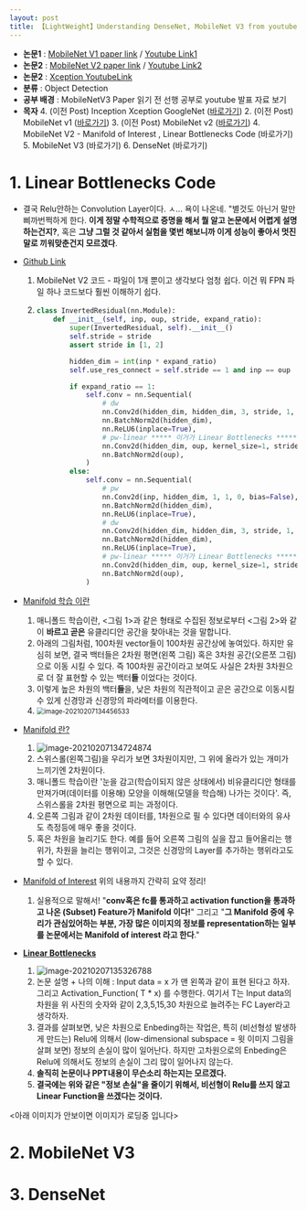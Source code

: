 ```yaml
---
layout: post
title: 【LightWeight】Understanding DenseNet, MobileNet V3 from youtube w/ code
---
```


- **논문1** : [MobileNet V1 paper link](https://arxiv.org/abs/1704.04861)  / [Youtube Link1](https://www.youtube.com/watch?v=7UoOFKcyIvM)
- **논문2** : [MobileNet V2 paper link](https://arxiv.org/abs/1801.04381)  / [Youtube Link2](https://www.youtube.com/watch?v=mT5Y-Zumbbw)
- **논문2** : [Xception YoutubeLink](https://www.youtube.com/watch?v=V0dLhyg5_Dw&t=10s)
- **분류** : Object Detection
- **공부 배경** : MobileNetV3 Paper 읽기 전 선행 공부로 youtube 발표 자료 보기
- **목자**
  4. (이전 Post) Inception Xception GoogleNet ([바로가기](https://junha1125.github.io/blog/artificial-intelligence/2021-02-06-MobileNet_youtube/#1-inception-xception-googlenet))
  2. (이전 Post) MobileNet v1 ([바로가기](https://junha1125.github.io/blog/artificial-intelligence/2021-02-06-MobileNet_youtube/#2-mobilenetv1))
  3. (이전 Post) MobileNet v2 ([바로가기](https://junha1125.github.io/blog/artificial-intelligence/2021-02-06-MobileNet_youtube/#3-mobilenetv2))
  4. MobileNet V2 - Manifold of Interest , Linear Bottlenecks Code (바로가기)
  5. MobileNet V3 (바로가기)
  6. DenseNet (바로가기)





# 1. Linear Bottlenecks Code

- 결국 Relu안하는 Convolution Layer이다. ㅅ... 욕이 나온네. "별것도 아닌거 말만 삐까번쩍하게 한다. **이게 정말 수학적으로 증명을 해서 뭘 알고 논문에서 어렵게 설명하는건지?**, 혹은 **그냥 그럴 것 같아서 실험을 몇번 해보니까 이게 성능이 좋아서 멋진 말로 끼워맞춘건지 모르겠다**.

- [Github Link](https://github.com/tonylins/pytorch-mobilenet-v2/blob/master/MobileNetV2.py)

  1. MobileNet V2 코드 - 파일이 1개 뿐이고 생각보다 엄청 쉽다. 이건 뭐 FPN 파일 하나 코드보다 훨씬 이해하기 쉽다.

  2. ```python
     class InvertedResidual(nn.Module):
         def __init__(self, inp, oup, stride, expand_ratio):
             super(InvertedResidual, self).__init__()
             self.stride = stride
             assert stride in [1, 2]
     
             hidden_dim = int(inp * expand_ratio)
             self.use_res_connect = self.stride == 1 and inp == oup
     
             if expand_ratio == 1:
                 self.conv = nn.Sequential(
                     # dw
                     nn.Conv2d(hidden_dim, hidden_dim, 3, stride, 1, groups=hidden_dim, bias=False),
                     nn.BatchNorm2d(hidden_dim),
                     nn.ReLU6(inplace=True),
                     # pw-linear ***** 이거가 Linear Bottlenecks *****
                     nn.Conv2d(hidden_dim, oup, kernel_size=1, stride=1, padding=0, bias=False),
                     nn.BatchNorm2d(oup),
                 )
             else:
                 self.conv = nn.Sequential(
                     # pw
                     nn.Conv2d(inp, hidden_dim, 1, 1, 0, bias=False),
                     nn.BatchNorm2d(hidden_dim),
                     nn.ReLU6(inplace=True),
                     # dw
                     nn.Conv2d(hidden_dim, hidden_dim, 3, stride, 1, groups=hidden_dim, bias=False),
                     nn.BatchNorm2d(hidden_dim),
                     nn.ReLU6(inplace=True),
                     # pw-linear ***** 이거가 Linear Bottlenecks *****
                     nn.Conv2d(hidden_dim, oup, kernel_size=1, stride=1, padding=0, bias=False),
                     nn.BatchNorm2d(oup),
                 )
     ```

- [Manifold 학습 이란](https://markov.tistory.com/39) 

  1. 매니폴드 학습이란, <그림 1>과 같은 형태로 수집된 정보로부터 <그림 2>와 같이 **바르고 곧은** 유클리디안 공간을 찾아내는 것을 말합니다.
  2. 아래의 그림처럼, 100차원 vector들이 100차원 공간상에 놓여있다. 하지만 유심히 보면, 결국 백터들은 2차원 평면(왼쪽 그림) 혹은 3차원 공간(오른쪼 그림) 으로 이동 시킬 수 있다. 즉 100차원 공간이라고 보여도 사실은 2차원 3차원으로 더 잘 표현할 수 있는 백터**들** 이었다는 것이다.
  3. 이렇게 높은 차원의 백터**들**을, 낮은 차원의 직관적이고 곧은 공간으로 이동시킬 수 있게 신경망과 신경망의 파라메터를 이용한다. 
  4. <img src="C:\Users\sb020\AppData\Roaming\Typora\typora-user-images\image-20210207134456533.png" alt="image-20210207134456533" style="zoom:80%;" />

- [Manifold 란?](https://greatjoy.tistory.com/51) 

  1. ![image-20210207134724874](C:\Users\sb020\AppData\Roaming\Typora\typora-user-images\image-20210207134724874.png)
  2. 스위스롤(왼쪽그림)을 우리가 보면 3차원이지만, 그 위에 올라가 있는 개미가 느끼기엔 2차원이다. 
  3. 매니폴드 학습이란 '눈을 감고(학습이되지 않은 상태에서) 비유클리디안 형태를 만져가며(데이터를 이용해) 모양을 이해해(모델을 학습해) 나가는 것이다'. 즉, 스위스롤을 2차원 평면으로 피는 과정이다. 
  4. 오른쪽 그림과 같이 2차원 데이터를, 1차원으로 필 수 있다면 데이터와의 유사도 측정등에 매우 좋을 것이다. 
  5. 혹은 차원을 늘리기도 한다. 예를 들어 오른쪽 그림의 실을 잡고 들어올리는 행위가, 차원을 늘리는 행위이고, 그것은 신경망의 Layer를 추가하는 행위라고도 할 수 있다. 

- [Manifold of Interest](https://stats.stackexchange.com/questions/465208/meaning-of-manifold-of-interest) 위의 내용까지 간략히 요약 정리!

  1. 실용적으로 말해서! "**conv혹은 fc를 통과하고 activation function을 통과하고 나온 (Subset) Feature가 Manifold 이다!**" 그리고 "**그 Manifold 중에 우리가 관심있어하는 부분, 가장 많은 이미지의 정보를 representation하는 일부를 논문에서는 Manifold of interest 라고 한다**."

- [**Linear Bottlenecks**](http://www.navisphere.net/6145/mobilenetv2-inverted-residuals-and-linear-bottlenecks/)

  1. ![image-20210207135326788](C:\Users\sb020\AppData\Roaming\Typora\typora-user-images\image-20210207135326788.png)
  2. 논문 설명 + 나의 이해 : Input data = x 가 맨 왼쪽과 같이 표현 된다고 하자. 그리고 Activation_Function( T \* x) 를 수행한다. 여기서 T는 Input data의 차원을 위 사진의 숫자와 같이 2,3,5,15,30 차원으로 늘려주는 FC Layer라고 생각하자. 
  3. 결과를 살펴보면, 낮은 차원으로 Enbeding하는 작업은, 특히 (비선형성 발생하게 만드는) Relu에 의해서 (low-dimensional subspace = 윗 이미지 그림을 살펴 보면) 정보의 손실이 많이 일어난다. 하지만 고차원으로의 Enbeding은 Relu에 의해서도 정보의 손실이 그리 많이 일어나지 않는다.
  4. **솔직히 논문이나 PPT내용이 무슨소리 하는지는 모르겠다.** 
  5. **결국에는 위와 같은 "정보 손실"을 줄이기 위해서, 비선형이 Relu를 쓰지 않고 Linear Function을 쓰겠다는 것이다.** 



\<아래 이미지가 안보이면 이미지가 로딩중 입니다\>     



# 2. MobileNet V3





# 3. DenseNet 



